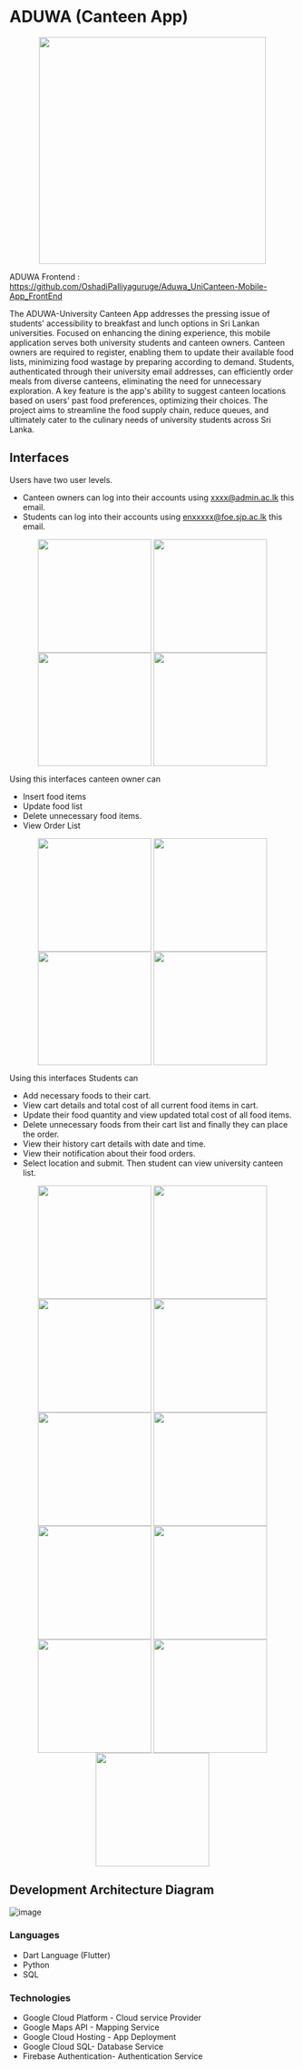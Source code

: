 # ADUWA (Canteen App)

<div align='center'>
 <img src="https://github.com/Judy0817/university_canteen/assets/119217708/9d2ab838-13d7-4465-bb97-97520d1d2892" width="400" align="center">
</div>

ADUWA Frontend : https://github.com/OshadiPalliyaguruge/Aduwa_UniCanteen-Mobile-App_FrontEnd


The ADUWA-University Canteen App addresses the pressing issue of students' accessibility to breakfast and lunch options in Sri Lankan universities. Focused on enhancing the dining experience, this mobile application serves both university students and canteen owners. Canteen owners are required to register, enabling them to update their available food lists, minimizing food wastage by preparing according to demand. Students, authenticated through their university email addresses, can efficiently order meals from diverse canteens, eliminating the need for unnecessary exploration. A key feature is the app's ability to suggest canteen locations based on users' past food preferences, optimizing their choices. The project aims to streamline the food supply chain, reduce queues, and ultimately cater to the culinary needs of university students across Sri Lanka.

## Interfaces
Users have two user levels. 
- Canteen owners can log into their accounts using xxxx@admin.ac.lk this email. 
- Students can log into their accounts using enxxxxx@foe.sjp.ac.lk this email. 
<div align='center'>
   <img src="https://github.com/Judy0817/ADUWA-Canteen-App/assets/119217708/7c59531a-d8df-4106-9043-ac1424a9654e" width="200" align="center">
   <img src="https://github.com/Judy0817/ADUWA-Canteen-App/assets/119217708/0f81ce37-318b-4d68-8761-a805068e2e99" width="200" align="center">
   <img src="https://github.com/Judy0817/ADUWA-Canteen-App/assets/119217708/21fddd73-c850-4b64-8894-950f7aaa402d" width="200" align="center">
   <img src="https://github.com/Judy0817/ADUWA-Canteen-App/assets/119217708/f3af38ea-74ae-44eb-894a-4bf2edd006d5" width="200" align="center">
</div>

Using this interfaces canteen owner can 
- Insert food items
- Update food list 
- Delete unnecessary food items.
- View Order List

<div align='center'>
   <img src="https://github.com/Judy0817/ADUWA-Canteen-App/assets/119217708/e79ebd46-ce10-4119-863b-67284314e689" width="200" align="center">
   <img src="https://github.com/Judy0817/ADUWA-Canteen-App/assets/119217708/8bae888d-e90c-4d55-9409-e0e5fa707d0e" width="200" align="center">
   <img src="https://github.com/Judy0817/ADUWA-Canteen-App/assets/119217708/8f6ba9ae-0aa1-42fe-a45a-4c1f080c46c7" width="200" align="center">
   <img src="https://github.com/Judy0817/ADUWA-Canteen-App/assets/119217708/8f4835f0-ea5a-4db9-b5a3-09e0c8d2d624" width="200" align="center">
</div>

Using this interfaces Students can 
- Add necessary foods to their cart.
- View cart details and total cost of all current food items in cart.
- Update their food quantity and view updated total cost of all food items.
- Delete unnecessary foods from their cart list and finally they can place the order.
- View their history cart details with date and time.
- View their notification about their food orders.
- Select location and submit. Then student can view university canteen list. 

<div align='center'>
   <img src="https://github.com/Judy0817/ADUWA-Canteen-App/assets/119217708/d1401b0b-c57e-4556-b3c9-f13cc957655a" width="200" align="center">
   <img src="https://github.com/Judy0817/ADUWA-Canteen-App/assets/119217708/a097e9b8-17db-4473-99f4-f98785182ec8" width="200" align="center">
   <img src="https://github.com/Judy0817/ADUWA-Canteen-App/assets/119217708/c17f055d-31b7-4621-88a8-345b2278ffac" width="200" align="center">
   <img src="https://github.com/Judy0817/ADUWA-Canteen-App/assets/119217708/8f4835f0-ea5a-4db9-b5a3-09e0c8d2d624" width="200" align="center">
   <img src="https://github.com/Judy0817/ADUWA-Canteen-App/assets/119217708/be8cfc35-9372-496d-849f-096becca067a" width="200" align="center">
   <img src="https://github.com/Judy0817/ADUWA-Canteen-App/assets/119217708/ebb46cbf-aabc-401f-acae-b69c54970cb0" width="200" align="center">
   <img src="https://github.com/Judy0817/ADUWA-Canteen-App/assets/119217708/70b690ef-a5d0-4c8d-b3b9-0b4c02e0a0d1" width="200" align="center">
   <img src="https://github.com/Judy0817/ADUWA-Canteen-App/assets/119217708/302298c9-f846-4690-8125-22eda503ed60" width="200" align="center">
   <img src="https://github.com/Judy0817/ADUWA-Canteen-App/assets/119217708/d0b1b0a5-491a-41e4-b4ab-b467609f332c" width="200" align="center">
   <img src="https://github.com/Judy0817/ADUWA-Canteen-App/assets/119217708/de188e7c-6c80-45b7-b113-5b6f2c6607e0" width="200" align="center">
   <img src="https://github.com/Judy0817/ADUWA-Canteen-App/assets/119217708/aa20f951-8bed-45f0-af60-ee9ece233a24" width="200" align="center">
</div>


## Development Architecture Diagram
![image](https://github.com/Judy0817/university_canteen/assets/119217708/e21bf7d0-7916-4f0a-988d-8f93084f6a86)

### Languages
* Dart Language (Flutter)
* Python
* SQL
### Technologies
* Google Cloud Platform - Cloud service Provider
* Google Maps API  -  Mapping Service
* Google Cloud Hosting - App Deployment
* Google Cloud SQL- Database Service
* Firebase Authentication- Authentication Service
  
  


